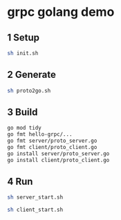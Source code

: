 # grpc golang demo

## 1 Setup

```bash
sh init.sh
```

## 2 Generate

```bash
sh proto2go.sh
```

## 3 Build

```bash
go mod tidy
go fmt hello-grpc/...
go fmt server/proto_server.go
go fmt client/proto_client.go
go install server/proto_server.go
go install client/proto_client.go
```

## 4 Run

```bash
sh server_start.sh
```

```bash
sh client_start.sh
```
